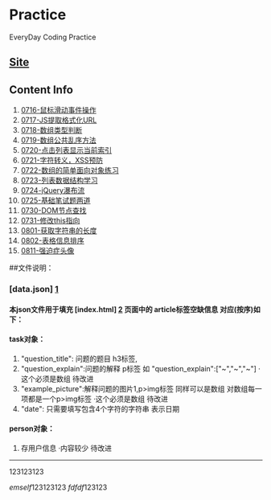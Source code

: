 # Practice
EveryDay Coding Practice

## [Site](http://w2c203.github.io/Practice/index.html)

## Content Info

1. [0716-鼠标滑动事件操作](http://w2c203.github.io/Practice/index.html#0716)
2. [0717-JS提取格式化URL](http://w2c203.github.io/Practice/index.html#0717)
3. [0718-数组类型判断](http://w2c203.github.io/Practice/index.html#0718)
4. [0719-数组公共乱序方法](http://w2c203.github.io/Practice/index.html#0719)
5. [0720-点击列表显示当前索引](http://w2c203.github.io/Practice/index.html#0720)
6. [0721-字符转义，XSS预防](http://w2c203.github.io/Practice/index.html#0721)
7. [0722-数组的简单面向对象练习](http://w2c203.github.io/Practice/index.html#0722)
8. [0723-列表数据结构学习](http://w2c203.github.io/Practice/index.html#0723)
9. [0724-jQuery瀑布流](http://w2c203.github.io/Practice/index.html#0724)
10. [0725-基础笔试题两道](http://w2c203.github.io/Practice/index.html#0725)
11. [0730-DOM节点查找](http://w2c203.github.io/Practice/index.html#0730)
12. [0731-修改this指向](http://w2c203.github.io/Practice/index.html#0731)
13. [0801-获取字符串的长度](http://w2c203.github.io/Practice/index.html#0801)
14. [0802-表格信息排序](http://w2c203.github.io/Practice/index.html#0802)
15. [0811-强迫症头像](http://w2c203.github.io/Practice/index.html#0811)

##文件说明：

###  [data.json] [1]
>  
####   本json文件用于填充 [index.html] [2] 页面中的 article标签空缺信息 对应(按序)如下：
####   task对象：
1.   "question_title":  问题的题目 h3标签,
2.   "question_explain":问题的解释 p标签    如 "question_explain":["~","~","~"] ·这个必须是数组 待改进
3.   "example_picture":解释问题的图片1,p>img标签   同样可以是数组 对数组每一项都是一个p>img标签  ·这个必须是数组 待改进
4.   "date":  只需要填写包含4个字符的字符串 表示日期
>
####   person对象：
1.   存用户信息 ·内容较少 待改进   

***


<script>alert('handsome body')</script>123123123
<em>emself</em>123123123
<em onclick="alert('suck')">fdfdf</em>123123


  [1]: file:///home/joe/myownpractice/data.json        
  [2]: file:///home/joe/myownpractice/index.html

